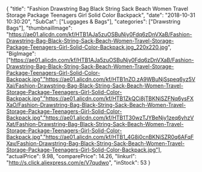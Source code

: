 {
	"title": "Fashion Drawstring Bag Black String Sack Beach Women Travel Storage Package Teenagers Girl Solid Color Backpack",
	"date": "2018-10-31 10:30:20",
	"SubCat": ["Luggages & Bags"],
	"categories": ["Drawstring Bags"],
	"thumbnailImage": "https://ae01.alicdn.com/kf/HTB1AJa5zuOSBuNjy0Fdq6zDnVXaB/Fashion-Drawstring-Bag-Black-String-Sack-Beach-Women-Travel-Storage-Package-Teenagers-Girl-Solid-Color-Backpack.jpg_220x220.jpg",
	"BigImage": ["https://ae01.alicdn.com/kf/HTB1AJa5zuOSBuNjy0Fdq6zDnVXaB/Fashion-Drawstring-Bag-Black-String-Sack-Beach-Women-Travel-Storage-Package-Teenagers-Girl-Solid-Color-Backpack.jpg","https://ae01.alicdn.com/kf/HTB1nZO.zA9WBuNjSspeq6yz5VXai/Fashion-Drawstring-Bag-Black-String-Sack-Beach-Women-Travel-Storage-Package-Teenagers-Girl-Solid-Color-Backpack.jpg","https://ae01.alicdn.com/kf/HTB1ZkQCi8jTBKNjSZFNq6ysFXXaO/Fashion-Drawstring-Bag-Black-String-Sack-Beach-Women-Travel-Storage-Package-Teenagers-Girl-Solid-Color-Backpack.jpg","https://ae01.alicdn.com/kf/HTB1T30wzTJYBeNjy1zeq6yhzVXat/Fashion-Drawstring-Bag-Black-String-Sack-Beach-Women-Travel-Storage-Package-Teenagers-Girl-Solid-Color-Backpack.jpg","https://ae01.alicdn.com/kf/HTB1_4G8i0cnBKNjSZR0q6AFqFXav/Fashion-Drawstring-Bag-Black-String-Sack-Beach-Women-Travel-Storage-Package-Teenagers-Girl-Solid-Color-Backpack.jpg"],
	"actualPrice": 9.98,
	"comparePrice": 14.26,
	"linkurl": "http://s.click.aliexpress.com/e/V7qudwo",
	"inStock": 53
}
